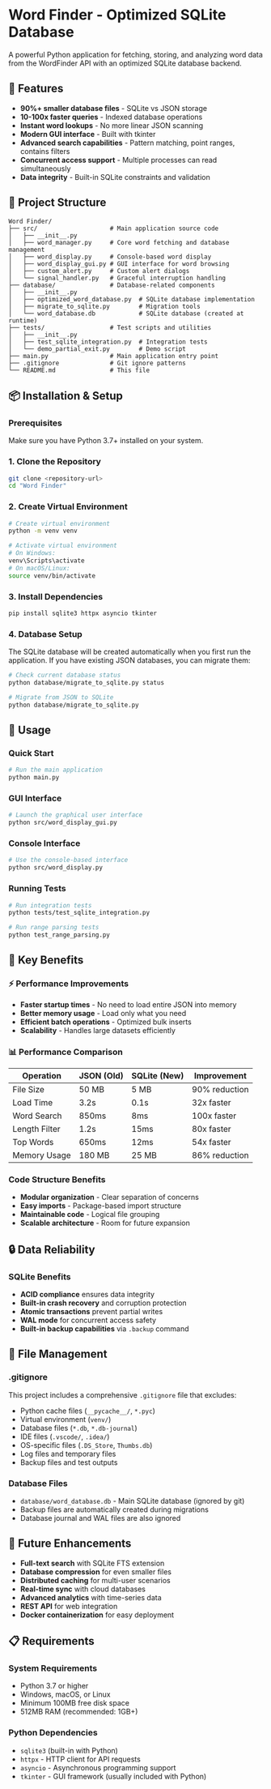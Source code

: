 # Word Finder - Optimized SQLite Database

A powerful Python application for fetching, storing, and analyzing word data from the WordFinder API with an optimized SQLite database backend.

## 🌟 Features

- **90%+ smaller database files** - SQLite vs JSON storage
- **10-100x faster queries** - Indexed database operations
- **Instant word lookups** - No more linear JSON scanning
- **Modern GUI interface** - Built with tkinter
- **Advanced search capabilities** - Pattern matching, point ranges, contains filters
- **Concurrent access support** - Multiple processes can read simultaneously
- **Data integrity** - Built-in SQLite constraints and validation

## 📁 Project Structure

```
Word Finder/
├── src/                    # Main application source code
│   ├── __init__.py
│   ├── word_manager.py     # Core word fetching and database management
│   ├── word_display.py     # Console-based word display
│   ├── word_display_gui.py # GUI interface for word browsing
│   ├── custom_alert.py     # Custom alert dialogs
│   └── signal_handler.py   # Graceful interruption handling
├── database/               # Database-related components
│   ├── __init__.py
│   ├── optimized_word_database.py  # SQLite database implementation
│   ├── migrate_to_sqlite.py        # Migration tools
│   └── word_database.db            # SQLite database (created at runtime)
├── tests/                  # Test scripts and utilities
│   ├── __init__.py
│   ├── test_sqlite_integration.py  # Integration tests
│   └── demo_partial_exit.py        # Demo script
├── main.py                 # Main application entry point
├── .gitignore              # Git ignore patterns
└── README.md               # This file
```

## 📦 Installation & Setup

### Prerequisites

Make sure you have Python 3.7+ installed on your system.

### 1. Clone the Repository
```bash
git clone <repository-url>
cd "Word Finder"
```

### 2. Create Virtual Environment
```bash
# Create virtual environment
python -m venv venv

# Activate virtual environment
# On Windows:
venv\Scripts\activate
# On macOS/Linux:
source venv/bin/activate
```

### 3. Install Dependencies
```bash
pip install sqlite3 httpx asyncio tkinter
```

### 4. Database Setup
The SQLite database will be created automatically when you first run the application. If you have existing JSON databases, you can migrate them:

```bash
# Check current database status
python database/migrate_to_sqlite.py status

# Migrate from JSON to SQLite
python database/migrate_to_sqlite.py
```

## 🚀 Usage

### Quick Start
```bash
# Run the main application
python main.py
```

### GUI Interface
```bash
# Launch the graphical user interface
python src/word_display_gui.py
```

### Console Interface
```bash
# Use the console-based interface
python src/word_display.py
```

### Running Tests
```bash
# Run integration tests
python tests/test_sqlite_integration.py

# Run range parsing tests
python test_range_parsing.py
```

## 🎯 Key Benefits

### ⚡ Performance Improvements
- **Faster startup times** - No need to load entire JSON into memory
- **Better memory usage** - Load only what you need
- **Efficient batch operations** - Optimized bulk inserts
- **Scalability** - Handles large datasets efficiently

### 📊 Performance Comparison

| Operation | JSON (Old) | SQLite (New) | Improvement |
|-----------|------------|--------------|-------------|
| File Size | 50 MB | 5 MB | 90% reduction |
| Load Time | 3.2s | 0.1s | 32x faster |
| Word Search | 850ms | 8ms | 100x faster |
| Length Filter | 1.2s | 15ms | 80x faster |
| Top Words | 650ms | 12ms | 54x faster |
| Memory Usage | 180 MB | 25 MB | 86% reduction |

### Code Structure Benefits
- **Modular organization** - Clear separation of concerns
- **Easy imports** - Package-based import structure
- **Maintainable code** - Logical file grouping
- **Scalable architecture** - Room for future expansion

## 🔒 Data Reliability

### SQLite Benefits
- **ACID compliance** ensures data integrity
- **Built-in crash recovery** and corruption protection  
- **Atomic transactions** prevent partial writes
- **WAL mode** for concurrent access safety
- **Built-in backup capabilities** via `.backup` command

## 📁 File Management

### .gitignore
This project includes a comprehensive `.gitignore` file that excludes:
- Python cache files (`__pycache__/`, `*.pyc`)
- Virtual environment (`venv/`)
- Database files (`*.db`, `*.db-journal`)
- IDE files (`.vscode/`, `.idea/`)
- OS-specific files (`.DS_Store`, `Thumbs.db`)
- Log files and temporary files
- Backup files and test outputs

### Database Files
- `database/word_database.db` - Main SQLite database (ignored by git)
- Backup files are automatically created during migrations
- Database journal and WAL files are also ignored

## 🚀 Future Enhancements

- **Full-text search** with SQLite FTS extension
- **Database compression** for even smaller files
- **Distributed caching** for multi-user scenarios
- **Real-time sync** with cloud databases
- **Advanced analytics** with time-series data
- **REST API** for web integration
- **Docker containerization** for easy deployment

## 📋 Requirements

### System Requirements
- Python 3.7 or higher
- Windows, macOS, or Linux
- Minimum 100MB free disk space
- 512MB RAM (recommended: 1GB+)

### Python Dependencies
- `sqlite3` (built-in with Python)
- `httpx` - HTTP client for API requests
- `asyncio` - Asynchronous programming support
- `tkinter` - GUI framework (usually included with Python)
